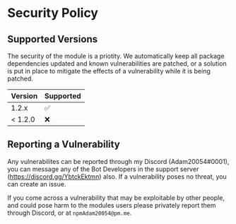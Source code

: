# Security Policy

## Supported Versions
The security of the module is a priotity. 
We automatically keep all package dependencies updated and known vulnerabilities are patched, or a solution is put in place to mitigate the effects of a vulnerability while it is being patched.

| Version | Supported          |
|---------|--------------------|
| 1.2.x   | :white_check_mark: |
| < 1.2.0 | :x:                |

## Reporting a Vulnerability

Any vulnerabilites can be reported through my Discord (Adam20054#0001), you can message any of the Bot Developers in the support server (https://discord.gg/YbtckEktmn) also. If a vulnerability poses no threat, you can create an issue.

If you come across a vulnerability that may be exploitable by other people, and could pose harm to the modules users please privately report them through Discord, or at `npmAdam20054@pm.me`.
